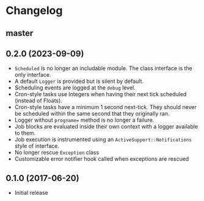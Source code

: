 # Changelog

## master

## 0.2.0 (2023-09-09)
- `Scheduled` is no longer an includable module. The class interface is the only
  interface.
- A default `Logger` is provided but is silent by default.
- Scheduling events are logged at the `debug` level.
- Cron-style tasks use Integers when having their next
  tick scheduled (instead of Floats).
- Cron-style tasks have a minimum 1 second next-tick. They
  should never be scheduled within the same second that
  they originally ran.
- Logger without `progname=` method is no longer a failure.
- Job blocks are evaluated inside their own context with a logger available
  to them.
- Job execution is instrumented using an `ActiveSupport::Notifications` style of interface.
- No longer rescue `Exception` class
- Customizable error notifier hook called when exceptions are rescued

## 0.1.0 (2017-06-20)
- Initial release

